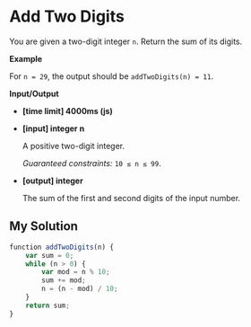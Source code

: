# Add Two Digits
﻿You are given a two-digit integer `n`. Return the sum of its digits.

**Example**

For `n = 29`, the output should be
`addTwoDigits(n) = 11`.

**Input/Output**

*   **[time limit] 4000ms (js)**

*   **[input] integer n**

    A positive two-digit integer.

    _Guaranteed constraints:_
    `10 ≤ n ≤ 99`.

*   **[output] integer**

    The sum of the first and second digits of the input number.


## My Solution
```javascript
﻿function addTwoDigits(n) {
    var sum = 0;
    while (n > 0) {
        var mod = n % 10;
        sum += mod;
        n = (n - mod) / 10;
    }
    return sum;
}
​
```
